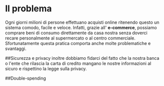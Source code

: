 # Il problema

Ogni giorni milioni di persone effettuano acquisti online ritenendo questo un sistema comodo, facile e veloce. Infatti, grazie all' **e-commerce**, possiamo comprare beni di consumo direttamente da casa nostra senza doverci recare personalmente al supermercato o al centro commerciale. Sfortunatamente questa pratica comporta anche molte problematiche e svantaggi.



##Sicurezza e privacy
inoltre dobbiamo fidarci del fatto che la nostra banca o l'ente che rilascia la carta di credito mangano le nostre informazioni al sicuro e rispettino la legge sulla privacy. 

##Double-spending